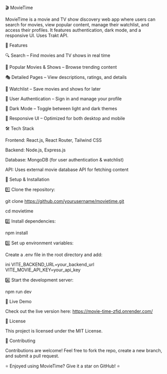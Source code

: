 🎬 MovieTime

MovieTime is a movie and TV show discovery web app where users can search for movies, view popular content, manage their watchlist, and access their profiles. It features authentication, dark mode, and a responsive UI. Uses Trakt API.

🚀 Features

🔍 Search – Find movies and TV shows in real time

🌟 Popular Movies & Shows – Browse trending content

🎭 Detailed Pages – View descriptions, ratings, and details

📜 Watchlist – Save movies and shows for later

🔐 User Authentication – Sign in and manage your profile

🌙 Dark Mode – Toggle between light and dark themes

📱 Responsive UI – Optimized for both desktop and mobile

🛠️ Tech Stack

Frontend: React.js, React Router, Tailwind CSS

Backend: Node.js, Express.js

Database: MongoDB (for user authentication & watchlist)

API: Uses external movie database API for fetching content

🎯 Setup & Installation

1️⃣ Clone the repository:

git clone https://github.com/yourusername/movietime.git

cd movietime

2️⃣ Install dependencies:

npm install

3️⃣ Set up environment variables:

Create a .env file in the root directory and add:

ini
VITE_BACKEND_URL=your_backend_url
VITE_MOVIE_API_KEY=your_api_key

4️⃣ Start the development server:

npm run dev

🔗 Live Demo

Check out the live version here: https://movie-time-zfid.onrender.com/

📜 License

This project is licensed under the MIT License.


🤝 Contributing

Contributions are welcome! Feel free to fork the repo, create a new branch, and submit a pull request.

⭐ Enjoyed using MovieTime? Give it a star on GitHub! ⭐
